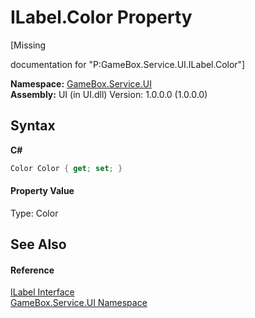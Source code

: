 # ILabel.Color Property 
 

\[Missing <summary> documentation for "P:GameBox.Service.UI.ILabel.Color"\]

**Namespace:**&nbsp;<a href="6561cbd8-2bda-7a52-d42a-1887a2a36ffd">GameBox.Service.UI</a><br />**Assembly:**&nbsp;UI (in UI.dll) Version: 1.0.0.0 (1.0.0.0)

## Syntax

**C#**<br />
``` C#
Color Color { get; set; }
```


#### Property Value
Type: Color

## See Also


#### Reference
<a href="95c8849a-ae26-a619-84bf-54fcf7757a60">ILabel Interface</a><br /><a href="6561cbd8-2bda-7a52-d42a-1887a2a36ffd">GameBox.Service.UI Namespace</a><br />